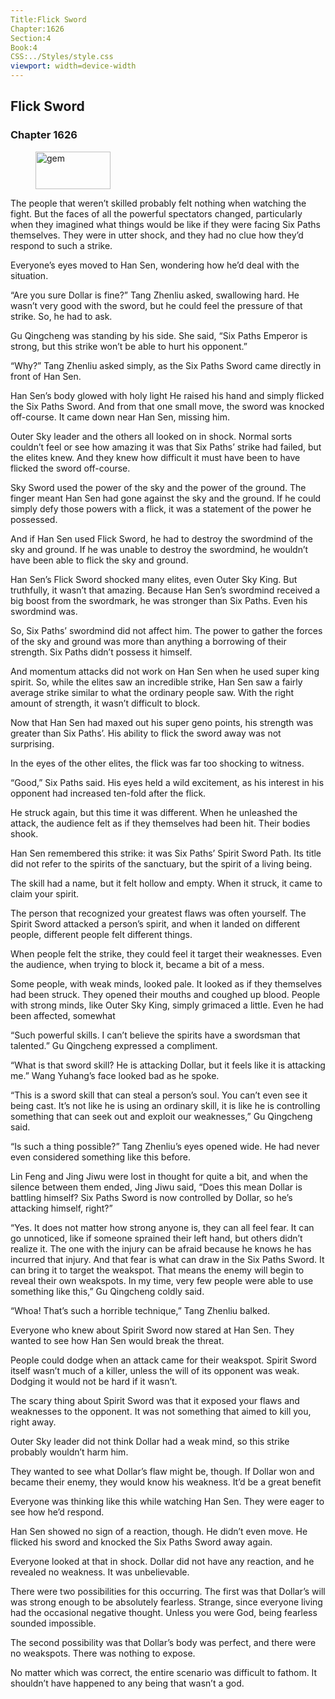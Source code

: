 ```yaml
---
Title:Flick Sword 
Chapter:1626 
Section:4 
Book:4 
CSS:../Styles/style.css 
viewport: width=device-width
---
```

  
## Flick Sword
### Chapter 1626
  
<figure>
	<img src="../Images/gem.gif" alt="gem" id="gem" width="120" height="60" />
</figure>
  

  
The people that weren’t skilled probably felt nothing when watching the fight. But the faces of all the powerful spectators changed, particularly when they imagined what things would be like if they were facing Six Paths themselves. They were in utter shock, and they had no clue how they’d respond to such a strike.

Everyone’s eyes moved to Han Sen, wondering how he’d deal with the situation.

“Are you sure Dollar is fine?” Tang Zhenliu asked, swallowing hard. He wasn’t very good with the sword, but he could feel the pressure of that strike. So, he had to ask.

Gu Qingcheng was standing by his side. She said, “Six Paths Emperor is strong, but this strike won’t be able to hurt his opponent.”

“Why?” Tang Zhenliu asked simply, as the Six Paths Sword came directly in front of Han Sen.

Han Sen’s body glowed with holy light He raised his hand and simply flicked the Six Paths Sword. And from that one small move, the sword was knocked off-course. It came down near Han Sen, missing him.

Outer Sky leader and the others all looked on in shock. Normal sorts couldn’t feel or see how amazing it was that Six Paths’ strike had failed, but the elites knew. And they knew how difficult it must have been to have flicked the sword off-course.

Sky Sword used the power of the sky and the power of the ground. The finger meant Han Sen had gone against the sky and the ground. If he could simply defy those powers with a flick, it was a statement of the power he possessed.

And if Han Sen used Flick Sword, he had to destroy the swordmind of the sky and ground. If he was unable to destroy the swordmind, he wouldn’t have been able to flick the sky and ground.

Han Sen’s Flick Sword shocked many elites, even Outer Sky King. But truthfully, it wasn’t that amazing. Because Han Sen’s swordmind received a big boost from the swordmark, he was stronger than Six Paths. Even his swordmind was.

So, Six Paths’ swordmind did not affect him. The power to gather the forces of the sky and ground was more than anything a borrowing of their strength. Six Paths didn’t possess it himself.

And momentum attacks did not work on Han Sen when he used super king spirit. So, while the elites saw an incredible strike, Han Sen saw a fairly average strike similar to what the ordinary people saw. With the right amount of strength, it wasn’t difficult to block.

Now that Han Sen had maxed out his super geno points, his strength was greater than Six Paths’. His ability to flick the sword away was not surprising.

In the eyes of the other elites, the flick was far too shocking to witness.

“Good,” Six Paths said. His eyes held a wild excitement, as his interest in his opponent had increased ten-fold after the flick.

He struck again, but this time it was different. When he unleashed the attack, the audience felt as if they themselves had been hit. Their bodies shook.

Han Sen remembered this strike: it was Six Paths’ Spirit Sword Path. Its title did not refer to the spirits of the sanctuary, but the spirit of a living being.

The skill had a name, but it felt hollow and empty. When it struck, it came to claim your spirit.

The person that recognized your greatest flaws was often yourself. The Spirit Sword attacked a person’s spirit, and when it landed on different people, different people felt different things.

When people felt the strike, they could feel it target their weaknesses. Even the audience, when trying to block it, became a bit of a mess.

Some people, with weak minds, looked pale. It looked as if they themselves had been struck. They opened their mouths and coughed up blood. People with strong minds, like Outer Sky King, simply grimaced a little. Even he had been affected, somewhat

“Such powerful skills. I can’t believe the spirits have a swordsman that talented.” Gu Qingcheng expressed a compliment.

“What is that sword skill? He is attacking Dollar, but it feels like it is attacking me.” Wang Yuhang’s face looked bad as he spoke.

“This is a sword skill that can steal a person’s soul. You can’t even see it being cast. It’s not like he is using an ordinary skill, it is like he is controlling something that can seek out and exploit our weaknesses,” Gu Qingcheng said.

“Is such a thing possible?” Tang Zhenliu’s eyes opened wide. He had never even considered something like this before.

Lin Feng and Jing Jiwu were lost in thought for quite a bit, and when the silence between them ended, Jing Jiwu said, “Does this mean Dollar is battling himself? Six Paths Sword is now controlled by Dollar, so he’s attacking himself, right?”

“Yes. It does not matter how strong anyone is, they can all feel fear. It can go unnoticed, like if someone sprained their left hand, but others didn’t realize it. The one with the injury can be afraid because he knows he has incurred that injury. And that fear is what can draw in the Six Paths Sword. It can bring it to target the weakspot. That means the enemy will begin to reveal their own weakspots. In my time, very few people were able to use something like this,” Gu Qingcheng coldly said.

“Whoa! That’s such a horrible technique,” Tang Zhenliu balked.

Everyone who knew about Spirit Sword now stared at Han Sen. They wanted to see how Han Sen would break the threat.

People could dodge when an attack came for their weakspot. Spirit Sword itself wasn’t much of a killer, unless the will of its opponent was weak. Dodging it would not be hard if it wasn’t.

The scary thing about Spirit Sword was that it exposed your flaws and weaknesses to the opponent. It was not something that aimed to kill you, right away.

Outer Sky leader did not think Dollar had a weak mind, so this strike probably wouldn’t harm him.

They wanted to see what Dollar’s flaw might be, though. If Dollar won and became their enemy, they would know his weakness. It’d be a great benefit

Everyone was thinking like this while watching Han Sen. They were eager to see how he’d respond.

Han Sen showed no sign of a reaction, though. He didn’t even move. He flicked his sword and knocked the Six Paths Sword away again.

Everyone looked at that in shock. Dollar did not have any reaction, and he revealed no weakness. It was unbelievable.

There were two possibilities for this occurring. The first was that Dollar’s will was strong enough to be absolutely fearless. Strange, since everyone living had the occasional negative thought. Unless you were God, being fearless sounded impossible.

The second possibility was that Dollar’s body was perfect, and there were no weakspots. There was nothing to expose.

No matter which was correct, the entire scenario was difficult to fathom. It shouldn’t have happened to any being that wasn’t a god.